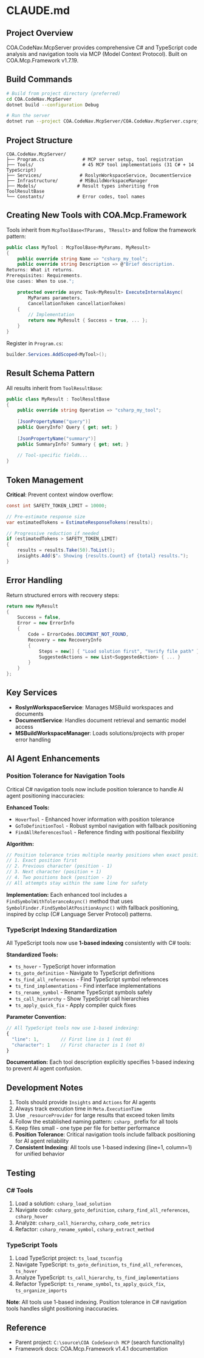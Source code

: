 # CLAUDE.md

## Project Overview

COA.CodeNav.McpServer provides comprehensive C# and TypeScript code analysis and navigation tools via MCP (Model Context Protocol). Built on COA.Mcp.Framework v1.7.19.

## Build Commands

```bash
# Build from project directory (preferred)
cd COA.CodeNav.McpServer
dotnet build --configuration Debug

# Run the server
dotnet run --project COA.CodeNav.McpServer/COA.CodeNav.McpServer.csproj
```

## Project Structure

```
COA.CodeNav.McpServer/
├── Program.cs              # MCP server setup, tool registration
├── Tools/                  # 45 MCP tool implementations (31 C# + 14 TypeScript)
├── Services/              # RoslynWorkspaceService, DocumentService
├── Infrastructure/        # MSBuildWorkspaceManager
├── Models/               # Result types inheriting from ToolResultBase
└── Constants/            # Error codes, tool names
```

## Creating New Tools with COA.Mcp.Framework

Tools inherit from `McpToolBase<TParams, TResult>` and follow the framework pattern:

```csharp
public class MyTool : McpToolBase<MyParams, MyResult>
{
    public override string Name => "csharp_my_tool";
    public override string Description => @"Brief description.
Returns: What it returns.
Prerequisites: Requirements.
Use cases: When to use.";

    protected override async Task<MyResult> ExecuteInternalAsync(
        MyParams parameters, 
        CancellationToken cancellationToken)
    {
        // Implementation
        return new MyResult { Success = true, ... };
    }
}
```

Register in `Program.cs`:
```csharp
builder.Services.AddScoped<MyTool>();
```

## Result Schema Pattern

All results inherit from `ToolResultBase`:

```csharp
public class MyResult : ToolResultBase
{
    public override string Operation => "csharp_my_tool";
    
    [JsonPropertyName("query")]
    public QueryInfo? Query { get; set; }
    
    [JsonPropertyName("summary")] 
    public SummaryInfo? Summary { get; set; }
    
    // Tool-specific fields...
}
```

## Token Management

**Critical**: Prevent context window overflow:

```csharp
const int SAFETY_TOKEN_LIMIT = 10000;

// Pre-estimate response size
var estimatedTokens = EstimateResponseTokens(results);

// Progressive reduction if needed
if (estimatedTokens > SAFETY_TOKEN_LIMIT)
{
    results = results.Take(50).ToList();
    insights.Add($"⚠️ Showing {results.Count} of {total} results.");
}
```

## Error Handling

Return structured errors with recovery steps:

```csharp
return new MyResult
{
    Success = false,
    Error = new ErrorInfo
    {
        Code = ErrorCodes.DOCUMENT_NOT_FOUND,
        Recovery = new RecoveryInfo
        {
            Steps = new[] { "Load solution first", "Verify file path" },
            SuggestedActions = new List<SuggestedAction> { ... }
        }
    }
};
```

## Key Services

- **RoslynWorkspaceService**: Manages MSBuild workspaces and documents
- **DocumentService**: Handles document retrieval and semantic model access
- **MSBuildWorkspaceManager**: Loads solutions/projects with proper error handling

## AI Agent Enhancements

### Position Tolerance for Navigation Tools

Critical C# navigation tools now include position tolerance to handle AI agent positioning inaccuracies:

**Enhanced Tools:**
- `HoverTool` - Enhanced hover information with position tolerance
- `GoToDefinitionTool` - Robust symbol navigation with fallback positioning
- `FindAllReferencesTool` - Reference finding with positional flexibility

**Algorithm:**
```csharp
// Position tolerance tries multiple nearby positions when exact position fails:
// 1. Exact position first
// 2. Previous character (position - 1)
// 3. Next character (position + 1) 
// 4. Two positions back (position - 2)
// All attempts stay within the same line for safety
```

**Implementation:**
Each enhanced tool includes a `FindSymbolWithToleranceAsync()` method that uses `SymbolFinder.FindSymbolAtPositionAsync()` with fallback positioning, inspired by cclsp (C# Language Server Protocol) patterns.

### TypeScript Indexing Standardization

All TypeScript tools now use **1-based indexing** consistently with C# tools:

**Standardized Tools:**
- `ts_hover` - TypeScript hover information
- `ts_goto_definition` - Navigate to TypeScript definitions  
- `ts_find_all_references` - Find TypeScript symbol references
- `ts_find_implementations` - Find interface implementations
- `ts_rename_symbol` - Rename TypeScript symbols safely
- `ts_call_hierarchy` - Show TypeScript call hierarchies
- `ts_apply_quick_fix` - Apply compiler quick fixes

**Parameter Convention:**
```typescript
// All TypeScript tools now use 1-based indexing:
{
  "line": 1,        // First line is 1 (not 0)
  "character": 1    // First character is 1 (not 0)
}
```

**Documentation:** Each tool description explicitly specifies 1-based indexing to prevent AI agent confusion.

## Development Notes

1. Tools should provide `Insights` and `Actions` for AI agents
2. Always track execution time in `Meta.ExecutionTime`
3. Use `_resourceProvider` for large results that exceed token limits
4. Follow the established naming pattern: `csharp_` prefix for all tools
5. Keep files small - one type per file for better performance
6. **Position Tolerance**: Critical navigation tools include fallback positioning for AI agent reliability
7. **Consistent Indexing**: All tools use 1-based indexing (line=1, column=1) for unified behavior

## Testing

### C# Tools
1. Load a solution: `csharp_load_solution`
2. Navigate code: `csharp_goto_definition`, `csharp_find_all_references`, `csharp_hover`
3. Analyze: `csharp_call_hierarchy`, `csharp_code_metrics`
4. Refactor: `csharp_rename_symbol`, `csharp_extract_method`

### TypeScript Tools  
1. Load TypeScript project: `ts_load_tsconfig`
2. Navigate TypeScript: `ts_goto_definition`, `ts_find_all_references`, `ts_hover`
3. Analyze TypeScript: `ts_call_hierarchy`, `ts_find_implementations`
4. Refactor TypeScript: `ts_rename_symbol`, `ts_apply_quick_fix`, `ts_organize_imports`

**Note**: All tools use 1-based indexing. Position tolerance in C# navigation tools handles slight positioning inaccuracies.

## Reference

- Parent project: `C:\source\COA CodeSearch MCP` (search functionality)
- Framework docs: COA.Mcp.Framework v1.4.1 documentation